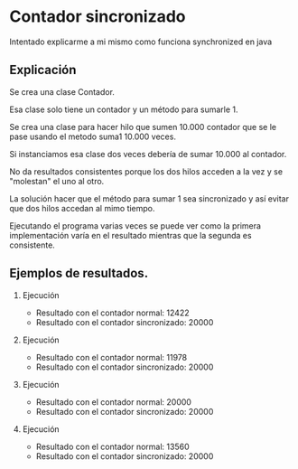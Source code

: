 # Contador sincronizado
Intentado explicarme a mi mismo como funciona synchronized en java
## Explicación
Se crea una clase Contador.
 
Esa clase solo tiene un contador y un método para sumarle 1.

Se crea una clase para hacer hilo que sumen 10.000 contador que se le pase usando el metodo suma1 10.000 veces.

Si instanciamos esa clase dos veces debería de sumar 10.000 al contador.

No da resultados consistentes porque los dos hilos acceden a la vez y se "molestan" el uno al otro.

La solución hacer que el método para sumar 1 sea sincronizado y así evitar que dos hilos accedan al mimo tiempo.

Ejecutando el programa varias veces se puede ver como la primera implementación varía en el resultado mientras que la segunda es consistente.

## Ejemplos de resultados.

1. Ejecución
    - Resultado con el contador normal: 12422
    - Resultado con el contador sincronizado: 20000

2. Ejecución
    - Resultado con el contador normal: 11978
    - Resultado con el contador sincronizado: 20000

3. Ejecución
    - Resultado con el contador normal: 20000
    - Resultado con el contador sincronizado: 20000

4. Ejecución

    - Resultado con el contador normal: 13560
    - Resultado con el contador sincronizado: 20000






